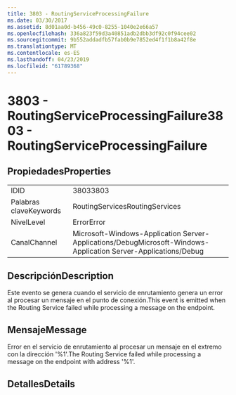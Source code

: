 ```yaml
---
title: 3803 - RoutingServiceProcessingFailure
ms.date: 03/30/2017
ms.assetid: 8d01aa0d-b456-49c0-8255-1040e2e66a57
ms.openlocfilehash: 336a823f59d3a40851adb2dbb3df92c0f94cee02
ms.sourcegitcommit: 9b552addadfb57fab0b9e7852ed4f1f1b8a42f8e
ms.translationtype: MT
ms.contentlocale: es-ES
ms.lasthandoff: 04/23/2019
ms.locfileid: "61789368"
---
```

# <a name="3803---routingserviceprocessingfailure"></a><span data-ttu-id="e22af-102">3803 - RoutingServiceProcessingFailure</span><span class="sxs-lookup"><span data-stu-id="e22af-102">3803 - RoutingServiceProcessingFailure</span></span>
## <a name="properties"></a><span data-ttu-id="e22af-103">Propiedades</span><span class="sxs-lookup"><span data-stu-id="e22af-103">Properties</span></span>  
  
|||  
|-|-|  
|<span data-ttu-id="e22af-104">ID</span><span class="sxs-lookup"><span data-stu-id="e22af-104">ID</span></span>|<span data-ttu-id="e22af-105">3803</span><span class="sxs-lookup"><span data-stu-id="e22af-105">3803</span></span>|  
|<span data-ttu-id="e22af-106">Palabras clave</span><span class="sxs-lookup"><span data-stu-id="e22af-106">Keywords</span></span>|<span data-ttu-id="e22af-107">RoutingServices</span><span class="sxs-lookup"><span data-stu-id="e22af-107">RoutingServices</span></span>|  
|<span data-ttu-id="e22af-108">Nivel</span><span class="sxs-lookup"><span data-stu-id="e22af-108">Level</span></span>|<span data-ttu-id="e22af-109">Error</span><span class="sxs-lookup"><span data-stu-id="e22af-109">Error</span></span>|  
|<span data-ttu-id="e22af-110">Canal</span><span class="sxs-lookup"><span data-stu-id="e22af-110">Channel</span></span>|<span data-ttu-id="e22af-111">Microsoft-Windows-Application Server-Applications/Debug</span><span class="sxs-lookup"><span data-stu-id="e22af-111">Microsoft-Windows-Application Server-Applications/Debug</span></span>|  
  
## <a name="description"></a><span data-ttu-id="e22af-112">Descripción</span><span class="sxs-lookup"><span data-stu-id="e22af-112">Description</span></span>  
 <span data-ttu-id="e22af-113">Este evento se genera cuando el servicio de enrutamiento genera un error al procesar un mensaje en el punto de conexión.</span><span class="sxs-lookup"><span data-stu-id="e22af-113">This event is emitted when the Routing Service failed while processing a message on the endpoint.</span></span>  
  
## <a name="message"></a><span data-ttu-id="e22af-114">Mensaje</span><span class="sxs-lookup"><span data-stu-id="e22af-114">Message</span></span>  
 <span data-ttu-id="e22af-115">Error en el servicio de enrutamiento al procesar un mensaje en el extremo con la dirección '%1'.</span><span class="sxs-lookup"><span data-stu-id="e22af-115">The Routing Service failed while processing a message on the endpoint with address '%1'.</span></span>  
  
## <a name="details"></a><span data-ttu-id="e22af-116">Detalles</span><span class="sxs-lookup"><span data-stu-id="e22af-116">Details</span></span>
